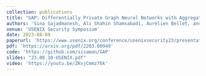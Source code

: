 ```yaml
---
collection: publications
title: "GAP: Differentially Private Graph Neural Networks with Aggregation Perturbation"
authors: 'Sina Sajadmanesh, Ali Shahin Shamsabadi, Aurélien Bellet, and Daniel Gatica-Perez'
venue: 'USENIX Security Symposium'
date: 2023-08-09
paperurl: 'https://www.usenix.org/conference/usenixsecurity23/presentation/sajadmanesh'
pdf: 'https://arxiv.org/pdf/2203.00949'
code: 'https://github.com/sisaman/GAP'
slides: "23.08.10-USENIX.pdf"
video: 'https://youtu.be/ZKvjCmmz76k'
---
```


